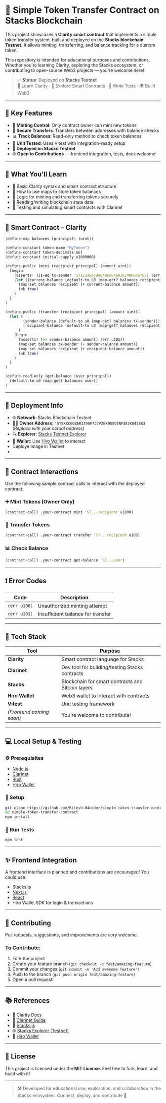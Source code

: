
# 🔐 Simple Token Transfer Contract on Stacks Blockchain

This project showcases a **Clarity smart contract** that implements a simple token transfer system, built and deployed on the **Stacks blockchain Testnet**. It allows minting, transferring, and balance tracking for a custom token.

This repository is intended for educational purposes and contributions. Whether you're learning Clarity, exploring the Stacks ecosystem, or contributing to open-source Web3 projects — you're welcome here!

> ✅ **Status**: Deployed on **Stacks Testnet**  
> 🧠 Learn Clarity · 🔗 Explore Smart Contracts · 🧪 Write Tests · 🌍 Build Web3

---

## 📌 Key Features

- 🔐 **Minting Control**: Only contract owner can mint new tokens
- 💸 **Secure Transfers**: Transfers between addresses with balance checks
- 📊 **Track Balances**: Read-only method to check token balances
- 🧪 **Unit Tested**: Uses Vitest with integration-ready setup
- 🔗 **Deployed on Stacks Testnet**
- 🌐 **Open to Contributions** — frontend integration, tests, docs welcome!

---

## 🧠 What You'll Learn

- 📘 Basic Clarity syntax and smart contract structure
- 📍 How to use maps to store token balances
- 🧾 Logic for minting and transferring tokens securely
- 📡 Reading/writing blockchain state data
- 🧪 Testing and simulating smart contracts with Clarinet

---

## 🧱 Smart Contract – Clarity

```clojure
(define-map balances (principal) (uint))

(define-constant token-name "MyToken")
(define-constant token-decimals u6)
(define-constant initial-supply u1000000)

(define-public (mint (recipient principal) (amount uint))
  (begin
    (asserts! (is-eq tx-sender 'ST1234567890ABCDEFGHJKLMNPQRSTUV) (err u100)) ; only owner can mint
    (let ((current-balance (default-to u0 (map-get? balances recipient))))
      (map-set balances recipient (+ current-balance amount))
      (ok true)
    )
  )
)

(define-public (transfer (recipient principal) (amount uint))
  (let (
        (sender-balance (default-to u0 (map-get? balances tx-sender)))
        (recipient-balance (default-to u0 (map-get? balances recipient)))
      )
    (begin
      (asserts! (>= sender-balance amount) (err u101))
      (map-set balances tx-sender (- sender-balance amount))
      (map-set balances recipient (+ recipient-balance amount))
      (ok true)
    )
  )
)

(define-read-only (get-balance (user principal))
  (default-to u0 (map-get? balances user))
)
```

---

## 🔗 Deployment Info

- 🌐 **Network**: Stacks Blockchain Testnet
- 🧑‍💼 **Owner Address**: `'ST8XXC6QZ6RJ390F7J7VZEX9S8Q3NF3E3K842BK3` *(Replace with your actual address)*
- 🔍 **Explorer**: [Stacks Testnet Explorer](https://explorer.stacks.co/?chain=testnet)
- 🔐 **Wallet**: Use [Hiro Wallet](https://www.hiro.so/wallet) to interact
- Deploye Image in Testnet
- 

---

## 🧪 Contract Interactions

Use the following sample contract calls to interact with the deployed contract:

### ➕ Mint Tokens (Owner Only)
```clojure
(contract-call? .your-contract mint 'ST...recipient u1000)
```

### 🔁 Transfer Tokens
```clojure
(contract-call? .your-contract transfer 'ST...recipient u100)
```

### 📊 Check Balance
```clojure
(contract-call? .your-contract get-balance 'ST...user)
```

---

## ❗ Error Codes

| Code       | Description                         |
|------------|-------------------------------------|
| `(err u100)` | Unauthorized minting attempt        |
| `(err u101)` | Insufficient balance for transfer   |

---

## 🧰 Tech Stack

| Tool          | Purpose                                      |
|---------------|----------------------------------------------|
| **Clarity**   | Smart contract language for Stacks           |
| **Clarinet**  | Dev tool for building/testing Stacks contracts |
| **Stacks**    | Blockchain for smart contracts and Bitcoin layers |
| **Hiro Wallet** | Web3 wallet to interact with contracts       |
| **Vitest**    | Unit testing framework                        |
| *(Frontend coming soon)* | You’re welcome to contribute!     |

---

## 💻 Local Setup & Testing

### ⚙️ Prerequisites

- [Node.js](https://nodejs.org/)
- [Clarinet](https://docs.hiro.so/clarinet/installation)
- [Rust](https://www.rust-lang.org/)
- [Hiro Wallet](https://www.hiro.so/wallet)

### 🔧 Setup

```bash
git clone https://github.com/Ritesh-04coder/simple-token-transfer-contract.git
cd simple-token-transfer-contract
npm install
```

### 🧪 Run Tests

```bash
npm test
```

---

## ✨ Frontend Integration

A frontend interface is planned and contributions are encouraged! You could use:

- [Stacks.js](https://github.com/hirosystems/stacks.js)
- [Next.js](https://nextjs.org/)
- [React](https://reactjs.org/)
- Hiro Wallet SDK for login & transactions

---

## 🙌 Contributing

Pull requests, suggestions, and improvements are very welcome.

### To Contribute:

1. Fork the project
2. Create your feature branch (`git checkout -b feat/amazing-feature`)
3. Commit your changes (`git commit -m 'Add awesome feature'`)
4. Push to the branch (`git push origin feat/amazing-feature`)
5. Open a pull request!

---

## 📚 References

- 📘 [Clarity Docs](https://docs.stacks.co/docs/write-smart-contracts/clarity-language/)
- 📘 [Clarinet Guide](https://docs.hiro.so/clarinet/introduction)
- 🔐 [Stacks.js](https://github.com/hirosystems/stacks.js)
- 🌐 [Stacks Explorer (Testnet)](https://explorer.stacks.co/?chain=testnet)
- 💼 [Hiro Wallet](https://www.hiro.so/wallet)

---

## 📄 License

This project is licensed under the **MIT License**. Feel free to fork, learn, and build with it!

---

> 🛠 Developed for educational use, exploration, and collaboration in the Stacks ecosystem. Connect, deploy, and contribute 🚀
